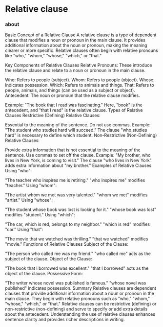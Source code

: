 # Relative clause

### about

Basic Concept of a Relative Clause
A relative clause is a type of dependent clause that modifies a noun or pronoun in the main clause. It provides additional information about the noun or pronoun, making the meaning clearer or more specific. Relative clauses often begin with relative pronouns like "who," "whom," "whose," "which," or "that."

Key Components of Relative Clauses
Relative Pronouns: These introduce the relative clause and relate to a noun or pronoun in the main clause.

Who: Refers to people (subject).
Whom: Refers to people (object).
Whose: Indicates possession.
Which: Refers to animals and things.
That: Refers to people, animals, and things (can be used as a subject or object).
Antecedent: The noun or pronoun that the relative clause modifies.

Example: "The book that I read was fascinating."
Here, "book" is the antecedent, and "that I read" is the relative clause.
Types of Relative Clauses
Restrictive (Defining) Relative Clauses:

Essential to the meaning of the sentence.
Do not use commas.
Example: "The student who studies hard will succeed."
The clause "who studies hard" is necessary to define which student.
Non-Restrictive (Non-Defining) Relative Clauses:

Provide extra information that is not essential to the meaning of the sentence.
Use commas to set off the clause.
Example: "My brother, who lives in New York, is coming to visit."
The clause "who lives in New York" adds extra information about "my brother."
Examples of Relative Clauses
Using "who":

"The teacher who inspires me is retiring."
"who inspires me" modifies "teacher."
Using "whom":

"The artist whom we met was very talented."
"whom we met" modifies "artist."
Using "whose":

"The student whose book was lost is looking for it."
"whose book was lost" modifies "student."
Using "which":

"The car, which is red, belongs to my neighbor."
"which is red" modifies "car."
Using "that":

"The movie that we watched was thrilling."
"that we watched" modifies "movie."
Functions of Relative Clauses
Subject of the Clause:

"The person who called me was my friend."
"who called me" acts as the subject of the clause.
Object of the Clause:

"The book that I borrowed was excellent."
"that I borrowed" acts as the object of the clause.
Possessive Form:

"The writer whose novel was published is famous."
"whose novel was published" indicates possession.
Summary
Relative clauses are dependent clauses that provide additional information about a noun or pronoun in the main clause. They begin with relative pronouns such as "who," "whom," "whose," "which," or "that." Relative clauses can be restrictive (defining) or non-restrictive (non-defining) and serve to specify or add extra details about the antecedent. Understanding the use of relative clauses enhances sentence clarity and provides richer descriptions in writing.